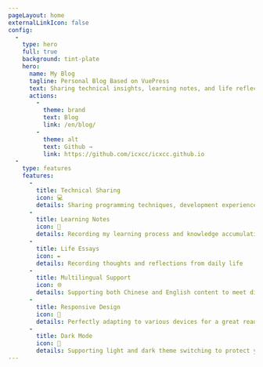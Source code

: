 ```yaml
---
pageLayout: home
externalLinkIcon: false
config:
  -
    type: hero
    full: true
    background: tint-plate
    hero:
      name: My Blog
      tagline: Personal Blog Based on VuePress
      text: Sharing technical insights, learning notes, and life reflections
      actions:
        -
          theme: brand
          text: Blog
          link: /en/blog/
        -
          theme: alt
          text: Github →
          link: https://github.com/icxcc/icxcc.github.io
  -
    type: features
    features:
      -
        title: Technical Sharing
        icon: 💻
        details: Sharing programming techniques, development experiences, and learning insights
      -
        title: Learning Notes
        icon: 📖
        details: Recording my learning process and knowledge accumulation
      -
        title: Life Essays
        icon: ✒️
        details: Recording thoughts and reflections from daily life
      -
        title: Multilingual Support
        icon: 🌐
        details: Supporting both Chinese and English content to meet different readers' needs
      -
        title: Responsive Design
        icon: 📱
        details: Perfectly adapting to various devices for a great reading experience
      -
        title: Dark Mode
        icon: 🌙
        details: Supporting light and dark theme switching to protect your eyes
---
```

